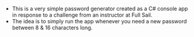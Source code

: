 - This is a very simple password generator created as a C# console app in response to a challenge from an instructor at Full Sail.
- The idea is to simply run the app whenever you need a new password between 8 & 16 characters long.
